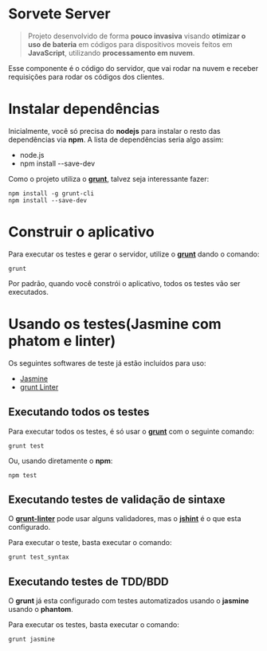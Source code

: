 Sorvete Server
=========================================================

> Projeto desenvolvido de forma **pouco invasiva** visando **otimizar o uso de bateria** em códigos para dispositivos moveis feitos em **JavaScript**, utilizando **processamento em nuvem**.

Esse componente é o código do servidor, que vai rodar na nuvem e receber requisições para rodar os códigos dos clientes.

Instalar dependências
=========================================================

Inicialmente, você só precisa do **nodejs** para instalar o resto das dependências via **npm**. A lista de dependências seria algo assim:

* node.js
* npm install --save-dev

Como o projeto utiliza o [**grunt**][site_grunt], talvez seja interessante fazer:

```shell
npm install -g grunt-cli
npm install --save-dev
```

Construir o aplicativo
=========================================================

Para executar os testes e gerar o servidor, utilize o [**grunt**][site_grunt] dando o comando:

```shell
grunt
```

Por padrão, quando você constrói o aplicativo, todos os testes vão ser executados.

Usando os testes(Jasmine com phatom e linter)
=========================================================

Os seguintes softwares de teste já estão incluídos para uso:

* [Jasmine][site_jasmine]
* [grunt Linter][site_linter]

Executando todos os testes
---------------------------------------------------------

Para executar todos os testes, é só usar o [**grunt**][site_grunt] com o seguinte comando:

```shell
grunt test
```

Ou, usando diretamente o **npm**:

```shell
npm test
```

Executando testes de validação de sintaxe
---------------------------------------------------------

O [**grunt-linter**][site_linter] pode usar alguns validadores, mas o [**jshint**][site_jshint] é o que esta configurado.

Para executar o teste, basta executar o comando:

```shell
grunt test_syntax
```

Executando testes de TDD/BDD
---------------------------------------------------------

O **grunt** já esta configurado com testes automatizados usando o **jasmine** usando o **phantom**.

Para executar os testes, basta executar o comando:

```shell
grunt jasmine
```

[site_jasmine]: http://pivotal.github.io/jasmine/ "Link para o site do jasmine BDD/TDD"
[site_linter]: https://github.com/circusbred/grunt-linter "Link para o grunt-linter"
[site_jshint]: http://www.jshint.com/ "Site da ferramenta de qualidade de codigo JSHint"
[site_grunt]: http://gruntjs.com/ "Site da ferramente de build"

